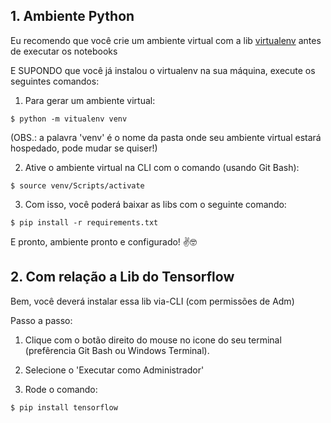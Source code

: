 ## 1. Ambiente Python

Eu recomendo que você crie um ambiente virtual com a lib [virtualenv](https://virtualenv.pypa.io/en/latest/installation.html) antes de executar os notebooks

E SUPONDO que você já instalou o virtualenv na sua máquina, execute os seguintes comandos:

1. Para gerar um ambiente virtual:

```shell
$ python -m vitualenv venv
```

(OBS.: a palavra 'venv' é o nome da pasta onde seu ambiente virtual estará hospedado, pode mudar se quiser!)

2. Ative o ambiente virtual na CLI com o comando (usando Git Bash):

```shell
$ source venv/Scripts/activate
```

3. Com isso, você poderá baixar as libs com o seguinte comando:

```shell
$ pip install -r requirements.txt
```

E pronto, ambiente pronto e configurado! ✌️🤓

## 2. Com relação a Lib do Tensorflow

Bem, você deverá instalar essa lib via-CLI (com permissões de Adm)

Passo a passo:

1. Clique com o botão direito do mouse no icone do seu terminal (prefêrencia Git Bash ou Windows Terminal).

2. Selecione o 'Executar como Administrador'

3. Rode o comando: 

```shell
$ pip install tensorflow
```
